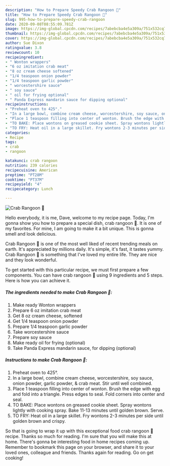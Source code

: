 ```yaml
---
description: "How to Prepare Speedy Crab Rangoon 🦀"
title: "How to Prepare Speedy Crab Rangoon 🦀"
slug: 995-how-to-prepare-speedy-crab-rangoon
date: 2020-09-08T08:55:09.781Z
image: https://img-global.cpcdn.com/recipes/7abebcba4e5a309a/751x532cq70/crab-rangoon-🦀-recipe-main-photo.jpg
thumbnail: https://img-global.cpcdn.com/recipes/7abebcba4e5a309a/751x532cq70/crab-rangoon-🦀-recipe-main-photo.jpg
cover: https://img-global.cpcdn.com/recipes/7abebcba4e5a309a/751x532cq70/crab-rangoon-🦀-recipe-main-photo.jpg
author: Sue Dixon
ratingvalue: 3.8
reviewcount: 10
recipeingredient:
- " Wonton wrappers"
- "6 oz imitation crab meat"
- "8 oz cream cheese softened"
- "1/4 teaspoon onion powder"
- "1/4 teaspoon garlic powder"
- " worcestershire sauce"
- " soy sauce"
- " oil for frying optional"
- " Panda Express mandarin sauce for dipping optional"
recipeinstructions:
- "Preheat oven to 425°."
- "In a large bowl, combine cream cheese, worcestershire, soy sauce, onion powder, garlic powder, &amp; crab meat. Stir until well combined."
- "Place 1 teaspoon filling into center of wonton. Brush the edge with egg and fold into a triangle. Press edges to seal. Fold corners into center and seal."
- "TO BAKE: Place wontons on greased cookie sheet. Spray wontons lightly with cooking spray. Bake 11-13 minutes until golden brown. Serve."
- "TO FRY: Heat oil in a large skillet. Fry wontons 2-3 minutes per side until golden brown and crispy."
categories:
- Recipe
tags:
- crab
- rangoon

katakunci: crab rangoon 
nutrition: 239 calories
recipecuisine: American
preptime: "PT28M"
cooktime: "PT37M"
recipeyield: "4"
recipecategory: Lunch

---
```



![Crab Rangoon 🦀](https://img-global.cpcdn.com/recipes/7abebcba4e5a309a/751x532cq70/crab-rangoon-🦀-recipe-main-photo.jpg)

Hello everybody, it is me, Dave, welcome to my recipe page. Today, I'm gonna show you how to prepare a special dish, crab rangoon 🦀. It is one of my favorites. For mine, I am going to make it a bit unique. This is gonna smell and look delicious.

Crab Rangoon 🦀 is one of the most well liked of recent trending meals on earth. It's appreciated by millions daily. It's simple, it's fast, it tastes yummy. Crab Rangoon 🦀 is something that I've loved my entire life. They are nice and they look wonderful.




To get started with this particular recipe, we must first prepare a few components. You can have crab rangoon 🦀 using 9 ingredients and 5 steps. Here is how you can achieve it.

<!--inarticleads1-->

##### The ingredients needed to make Crab Rangoon 🦀:

1. Make ready  Wonton wrappers
1. Prepare 6 oz imitation crab meat
1. Get 8 oz cream cheese, softened
1. Get 1/4 teaspoon onion powder
1. Prepare 1/4 teaspoon garlic powder
1. Take  worcestershire sauce
1. Prepare  soy sauce
1. Make ready  oil for frying (optional)
1. Take  Panda Express mandarin sauce, for dipping (optional)




<!--inarticleads2-->

##### Instructions to make Crab Rangoon 🦀:

1. Preheat oven to 425°.
1. In a large bowl, combine cream cheese, worcestershire, soy sauce, onion powder, garlic powder, &amp; crab meat. Stir until well combined.
1. Place 1 teaspoon filling into center of wonton. Brush the edge with egg and fold into a triangle. Press edges to seal. Fold corners into center and seal.
1. TO BAKE: Place wontons on greased cookie sheet. Spray wontons lightly with cooking spray. Bake 11-13 minutes until golden brown. Serve.
1. TO FRY: Heat oil in a large skillet. Fry wontons 2-3 minutes per side until golden brown and crispy.




So that is going to wrap it up with this exceptional food crab rangoon 🦀 recipe. Thanks so much for reading. I'm sure that you will make this at home. There's gonna be interesting food in home recipes coming up. Remember to bookmark this page on your browser, and share it to your loved ones, colleague and friends. Thanks again for reading. Go on get cooking!
